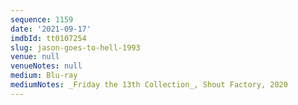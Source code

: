 ```yaml
---
sequence: 1159
date: '2021-09-17'
imdbId: tt0107254
slug: jason-goes-to-hell-1993
venue: null
venueNotes: null
medium: Blu-ray
mediumNotes: _Friday the 13th Collection_, Shout Factory, 2020
---
```


